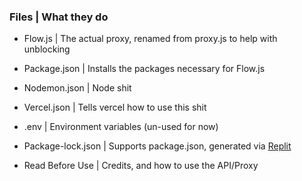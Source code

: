 ### Files | What they do

- Flow.js | The actual proxy, renamed from proxy.js to help with unblocking

- Package.json | Installs the packages necessary for Flow.js

- Nodemon.json | Node shit

- Vercel.json | Tells vercel how to use this shit

- .env | Environment variables (un-used for now)

- Package-lock.json | Supports package.json, generated via [Replit](https://replit.com)

- Read Before Use | Credits, and how to use the API/Proxy
